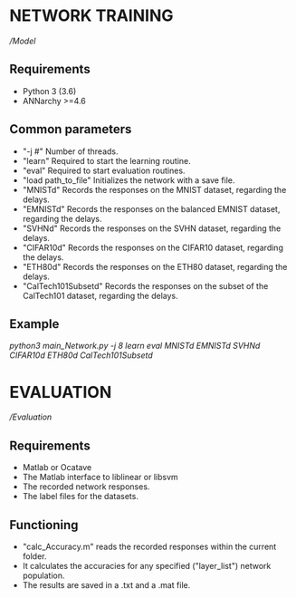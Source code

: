 # NETWORK TRAINING
*/Model*

## Requirements
- Python 3 (3.6)
- ANNarchy >=4.6

## Common parameters
- "-j #" Number of threads.
- "learn" Required to start the learning routine.
- "eval" Required to start evaluation routines.
- "load path_to_file" Initializes the network with a save file.
- "MNISTd" Records the responses on the MNIST dataset, regarding the delays.
- "EMNISTd" Records the responses on the balanced EMNIST dataset, regarding the delays.
- "SVHNd" Records the responses on the SVHN dataset, regarding the delays.
- "CIFAR10d" Records the responses on the CIFAR10 dataset, regarding the delays.
- "ETH80d" Records the responses on the ETH80 dataset, regarding the delays.
- "CalTech101Subsetd" Records the responses on the subset of the CalTech101 dataset, regarding the delays.

## Example
*python3 main_Network.py -j 8 learn eval MNISTd EMNISTd SVHNd CIFAR10d ETH80d CalTech101Subsetd*


# EVALUATION
*/Evaluation*

## Requirements
- Matlab or Ocatave
- The Matlab interface to liblinear or libsvm
- The recorded network responses.
- The label files for the datasets.

## Functioning
- "calc_Accuracy.m" reads the recorded responses within the current folder.
- It calculates the accuracies for any specified ("layer_list") network population.
- The results are saved in a .txt and a .mat file.
